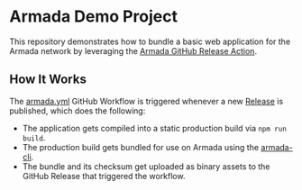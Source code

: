 # Armada Demo Project

This repository demonstrates how to bundle a basic web application for the Armada network by leveraging the [Armada GitHub Release Action](https://github.com/armada-network/armada-release-action).

## How It Works

The [armada.yml](.github/workflows/armada.yml) GitHub Workflow is triggered whenever a new [Release](https://github.com/armada-network/demo-project/releases) is published, which does the following:

- The application gets compiled into a static production build via `npm run build`.
- The production build gets bundled for use on Armada using the [armada-cli](https://github.com/armada-network/armada-cli).
- The bundle and its checksum get uploaded as binary assets to the GitHub Release that triggered the workflow.
